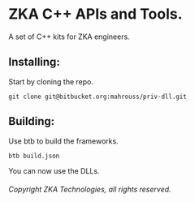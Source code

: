 # ZKA C++ APIs and Tools.

A set of C++ kits for ZKA engineers.

## Installing:

Start by cloning the repo.

```
git clone git@bitbucket.org:mahrouss/priv-dll.git
```

## Building:

Use btb to build the frameworks.

```
btb build.json
```

You can now use the DLLs.

###### Copyright ZKA Technologies, all rights reserved.
